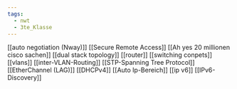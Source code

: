 ```yaml
---
tags:
  - nwt
  - 3te_Klasse
---
```

[[auto negotiation (Nway)]]
[[Secure Remote Access]]
[[Ah yes 20 millionen cisco sachen]]
[[dual stack topology]]
[[router]]
[[switching conpets]]
[[vlans]]
[[inter-VLAN-Routing]]
[[STP-Spanning Tree Protocol]]
[[EtherChannel (LAG)]]
[[DHCPv4]]
[[Auto Ip-Bereich]]
[[ip v6]]
[[IPv6-Discovery]]